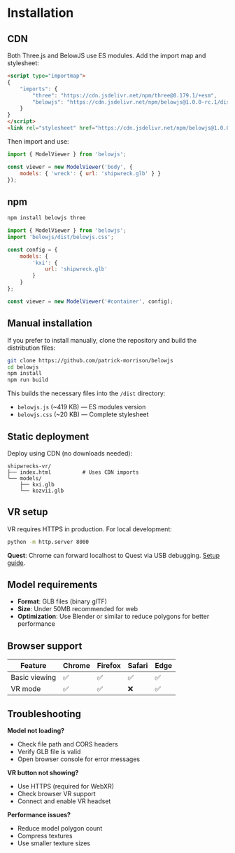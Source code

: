 # Installation

## CDN

Both Three.js and BelowJS use ES modules. Add the import map and stylesheet:

```html
<script type="importmap">
{
    "imports": {
        "three": "https://cdn.jsdelivr.net/npm/three@0.179.1/+esm",
        "belowjs": "https://cdn.jsdelivr.net/npm/belowjs@1.0.0-rc.1/dist/belowjs.js"
    }
}
</script>
<link rel="stylesheet" href="https://cdn.jsdelivr.net/npm/belowjs@1.0.0-rc.1/dist/belowjs.css">
```

Then import and use:

```javascript
import { ModelViewer } from 'belowjs';

const viewer = new ModelViewer('body', {
    models: { 'wreck': { url: 'shipwreck.glb' } }
});
```

## npm

```bash
npm install belowjs three
```

```javascript
import { ModelViewer } from 'belowjs';
import 'belowjs/dist/belowjs.css';

const config = {
    models: {
        'kxi': {
            url: 'shipwreck.glb'
        }
    }
};

const viewer = new ModelViewer('#container', config);
```

## Manual installation

If you prefer to install manually, clone the repository and build the distribution files:

```bash
git clone https://github.com/patrick-morrison/belowjs
cd belowjs
npm install
npm run build
```

This builds the necessary files into the `/dist` directory:
- `belowjs.js` (~419 KB) — ES modules version  
- `belowjs.css` (~20 KB) — Complete stylesheet

## Static deployment

Deploy using CDN (no downloads needed):

```
shipwrecks-vr/
├── index.html          # Uses CDN imports
└── models/
    ├── kxi.glb
    └── kozvii.glb
```

## VR setup

VR requires HTTPS in production. For local development:

```bash
python -m http.server 8000
```

**Quest**: Chrome can forward localhost to Quest via USB debugging. [Setup guide](https://developers.meta.com/horizon/documentation/web/browser-remote-debugging/).

## Model requirements

- **Format**: GLB files (binary glTF)
- **Size**: Under 50MB recommended for web
- **Optimization**: Use Blender or similar to reduce polygons for better performance

## Browser support

| Feature       | Chrome | Firefox | Safari | Edge |
| ------------- | ------ | ------- | ------ | ---- |
| Basic viewing | ✅     | ✅      | ✅     | ✅   |
| VR mode       | ✅     | ✅      | ❌     | ✅   |

## Troubleshooting

**Model not loading?**
- Check file path and CORS headers
- Verify GLB file is valid
- Open browser console for error messages

**VR button not showing?**
- Use HTTPS (required for WebXR)
- Check browser VR support
- Connect and enable VR headset

**Performance issues?**
- Reduce model polygon count
- Compress textures
- Use smaller texture sizes

